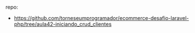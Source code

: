 repo:
- https://github.com/torneseumprogramador/ecommerce-desafio-laravel-php/tree/aula42-iniciando_crud_clientes
